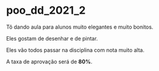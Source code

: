 # poo_dd_2021_2


Tô dando aula para alunos muito elegantes e muito bonitos.

Eles gostam de desenhar e de pintar.

Eles vão todos passar na disciplina com nota muito alta.

A taxa de aprovação será de **80%**.